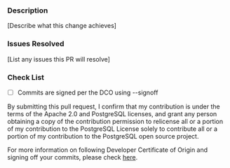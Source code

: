 ### Description

[Describe what this change achieves]
 
### Issues Resolved

[List any issues this PR will resolve]


### Check List
- [ ] Commits are signed per the DCO using --signoff 

By submitting this pull request, I confirm that my contribution is under the terms of the Apache 2.0 and PostgreSQL licenses, and grant any person obtaining a copy of the contribution permission to relicense all or a portion of my contribution to the PostgreSQL License solely to contribute all or a portion of my contribution to the PostgreSQL open source project.

For more information on following Developer Certificate of Origin and signing off your commits, please check [here](https://github.com/kuntalghosh/babelfish_extensions/blob/main/CONTRIBUTING.md#developer-certificate-of-origin).
